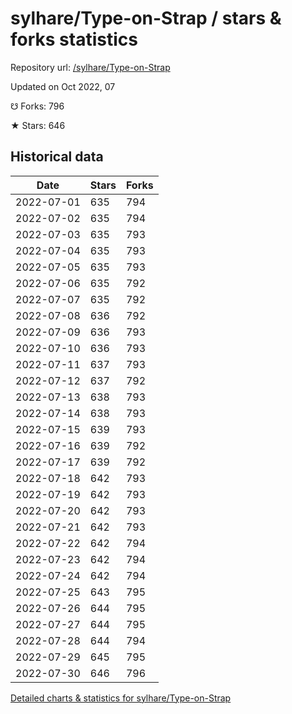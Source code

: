 # sylhare/Type-on-Strap / stars & forks statistics

Repository url: [/sylhare/Type-on-Strap](https://github.com/sylhare/Type-on-Strap)

Updated on Oct 2022, 07

☋ Forks: 796

★ Stars: 646

## Historical data
| Date | Stars | Forks |
|------|-------|-------|
| 2022-07-01 | 635 | 794 | 
| 2022-07-02 | 635 | 794 | 
| 2022-07-03 | 635 | 793 | 
| 2022-07-04 | 635 | 793 | 
| 2022-07-05 | 635 | 793 | 
| 2022-07-06 | 635 | 792 | 
| 2022-07-07 | 635 | 792 | 
| 2022-07-08 | 636 | 792 | 
| 2022-07-09 | 636 | 793 | 
| 2022-07-10 | 636 | 793 | 
| 2022-07-11 | 637 | 793 | 
| 2022-07-12 | 637 | 792 | 
| 2022-07-13 | 638 | 793 | 
| 2022-07-14 | 638 | 793 | 
| 2022-07-15 | 639 | 793 | 
| 2022-07-16 | 639 | 792 | 
| 2022-07-17 | 639 | 792 | 
| 2022-07-18 | 642 | 793 | 
| 2022-07-19 | 642 | 793 | 
| 2022-07-20 | 642 | 793 | 
| 2022-07-21 | 642 | 793 | 
| 2022-07-22 | 642 | 794 | 
| 2022-07-23 | 642 | 794 | 
| 2022-07-24 | 642 | 794 | 
| 2022-07-25 | 643 | 795 | 
| 2022-07-26 | 644 | 795 | 
| 2022-07-27 | 644 | 795 | 
| 2022-07-28 | 644 | 794 | 
| 2022-07-29 | 645 | 795 | 
| 2022-07-30 | 646 | 796 | 


[Detailed charts & statistics for sylhare/Type-on-Strap](https://reviewgithub.com/rep/sylhare/Type-on-Strap)
